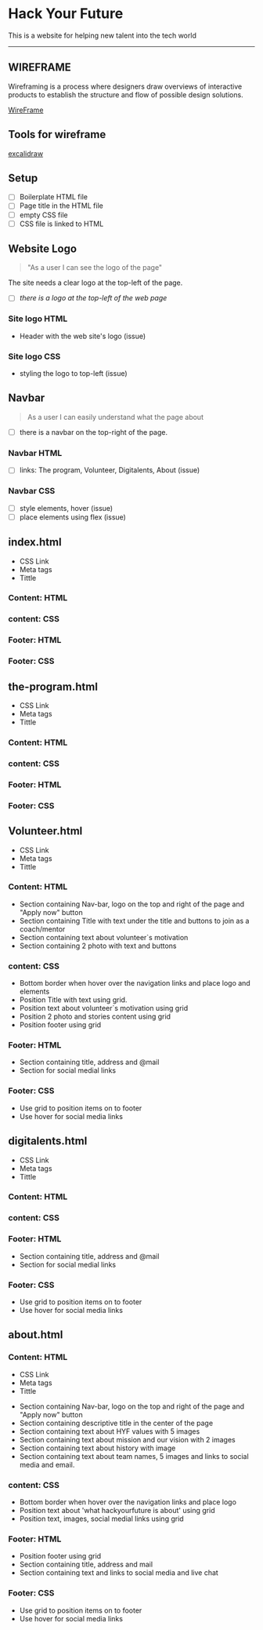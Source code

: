 # Hack Your Future

This is a website for helping new talent into the tech world

---

## WIREFRAME

Wireframing is a process where designers draw overviews of interactive products
to establish the structure and flow of possible design solutions.

[WireFrame](design.md)

## Tools for wireframe

[excalidraw](https://excalidraw.com/)

## Setup

- [ ] Boilerplate HTML file
- [ ] Page title in the HTML file
- [ ] empty CSS file
- [ ] CSS file is linked to HTML

<!-- copy this section once for each must-have user story -->

## Website Logo

<!-- user story -->

> "As a user I can see the logo of the page"

<!-- detailed description -->

The site needs a clear logo at the top-left of the page.

<!-- acceptance criteria -->

- [ ] _there is a logo at the top-left of the web page_

<!-- code you think you will need -->

### Site logo HTML

- Header with the web site's logo (issue)

### Site logo CSS

- styling the logo to top-left (issue)

## Navbar

> As a user I can easily understand what the page about

- [ ] there is a navbar on the top-right of the page.

### Navbar HTML

- [ ] links: The program, Volunteer, Digitalents, About (issue)

### Navbar CSS

- [ ] style elements, hover (issue)
- [ ] place elements using flex (issue)

## index.html <!-- Thomas-->

<!-- **Head start** -->

- CSS Link
- Meta tags
- Tittle

<!-- **Head End** -->

### Content: HTML

### content: CSS

### Footer: HTML

### Footer: CSS

## the-program.html <!-- Anas -->

<!-- **Head start** -->

- CSS Link
- Meta tags
- Tittle

### Content: HTML

### content: CSS

### Footer: HTML

### Footer: CSS

## Volunteer.html <!-- Valeriya -->

<!-- **Head start** -->

- CSS Link
- Meta tags
- Tittle

### Content: HTML

- Section containing Nav-bar, logo on the top and right of the page and "Apply
  now" button
- Section containing Title with text under the title and buttons to join as a
  coach/mentor
- Section containing text about volunteer`s motivation
- Section containing 2 photo with text and buttons

### content: CSS

- Bottom border when hover over the navigation links and place logo and elements
- Position Title with text using grid.
- Position text about volunteer`s motivation using grid
- Position 2 photo and stories content using grid
- Position footer using grid

### Footer: HTML

- Section containing title, address and @mail
- Section for social medial links

### Footer: CSS

- Use grid to position items on to footer
- Use hover for social media links

## digitalents.html <!-- Elnura -->

<!-- **Head start** -->

- CSS Link
- Meta tags
- Tittle

### Content: HTML

### content: CSS

### Footer: HTML

- Section containing title, address and @mail
- Section for social medial links

### Footer: CSS

- Use grid to position items on to footer
- Use hover for social media links

## about.html <!-- Michael -->

<!-- **Head start** -->

### Content: HTML

- CSS Link
- Meta tags
- Tittle
<!-- body starts here -->
- Section containing Nav-bar, logo on the top and right of the page and "Apply
  now" button
- Section containing descriptive title in the center of the page
- Section containing text about HYF values with 5 images
- Section containing text about mission and our vision with 2 images
- Section containing text about history with image
- Section containing text about team names, 5 images and links to social media
  and email.

### content: CSS

- Bottom border when hover over the navigation links and place logo
- Position text about 'what hackyourfuture is about' using grid
- Position text, images, social medial links using grid
<!-- body ends here -->

<!-- footer starts here -->

### Footer: HTML

- Position footer using grid
- Section containing title, address and mail
- Section containing text and links to social media and live chat

### Footer: CSS

- Use grid to position items on to footer
- Use hover for social media links

<!-- footer ends here -->
